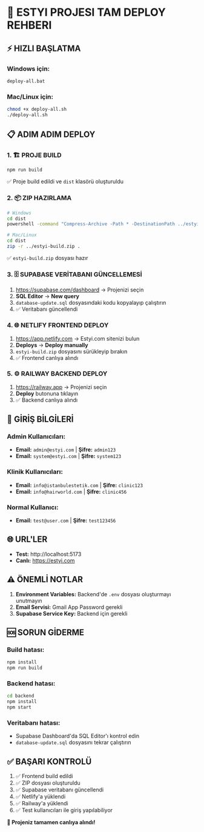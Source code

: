 # 🚀 ESTYI PROJESI TAM DEPLOY REHBERI

## ⚡ HIZLI BAŞLATMA

### Windows için:
```bash
deploy-all.bat
```

### Mac/Linux için:
```bash
chmod +x deploy-all.sh
./deploy-all.sh
```

## 📋 ADIM ADIM DEPLOY

### 1. 🏗️ PROJE BUILD
```bash
npm run build
```
✅ Proje build edildi ve `dist` klasörü oluşturuldu

### 2. 📦 ZIP HAZIRLAMA
```bash
# Windows
cd dist
powershell -command "Compress-Archive -Path * -DestinationPath ../estyi-build.zip -Force"

# Mac/Linux
cd dist
zip -r ../estyi-build.zip .
```
✅ `estyi-build.zip` dosyası hazır

### 3. 🗄️ SUPABASE VERİTABANI GÜNCELLEMESİ
1. https://supabase.com/dashboard → Projenizi seçin
2. **SQL Editor** → **New query**
3. `database-update.sql` dosyasındaki kodu kopyalayıp çalıştırın
4. ✅ Veritabanı güncellendi

### 4. 🌐 NETLIFY FRONTEND DEPLOY
1. https://app.netlify.com → Estyi.com sitenizi bulun
2. **Deploys** → **Deploy manually**
3. `estyi-build.zip` dosyasını sürükleyip bırakın
4. ✅ Frontend canlıya alındı

### 5. ⚙️ RAILWAY BACKEND DEPLOY
1. https://railway.app → Projenizi seçin
2. **Deploy** butonuna tıklayın
3. ✅ Backend canlıya alındı

## 🔑 GİRİŞ BİLGİLERİ

### Admin Kullanıcıları:
- **Email:** `admin@estyi.com` | **Şifre:** `admin123`
- **Email:** `system@estyi.com` | **Şifre:** `system123`

### Klinik Kullanıcıları:
- **Email:** `info@istanbulestetik.com` | **Şifre:** `clinic123`
- **Email:** `info@hairworld.com` | **Şifre:** `clinic456`

### Normal Kullanıcı:
- **Email:** `test@user.com` | **Şifre:** `test123456`

## 🌐 URL'LER

- **Test:** http://localhost:5173
- **Canlı:** https://estyi.com

## ⚠️ ÖNEMLİ NOTLAR

1. **Environment Variables:** Backend'de `.env` dosyası oluşturmayı unutmayın
2. **Email Servisi:** Gmail App Password gerekli
3. **Supabase Service Key:** Backend için gerekli

## 🆘 SORUN GİDERME

### Build hatası:
```bash
npm install
npm run build
```

### Backend hatası:
```bash
cd backend
npm install
npm start
```

### Veritabanı hatası:
- Supabase Dashboard'da SQL Editor'ı kontrol edin
- `database-update.sql` dosyasını tekrar çalıştırın

## ✅ BAŞARI KONTROLÜ

1. ✅ Frontend build edildi
2. ✅ ZIP dosyası oluşturuldu
3. ✅ Supabase veritabanı güncellendi
4. ✅ Netlify'a yüklendi
5. ✅ Railway'a yüklendi
6. ✅ Test kullanıcıları ile giriş yapılabiliyor

**🎉 Projeniz tamamen canlıya alındı!**


